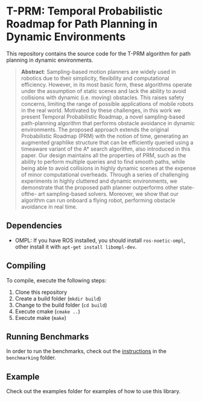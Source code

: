 # T-PRM: Temporal Probabilistic Roadmap for Path Planning in Dynamic Environments 
This repository contains the source code for the T-PRM algorithm for path planning in dynamic environments.

> **Abstract**: Sampling-based motion planners are widely used in robotics due to their simplicity, flexibility and computational efficiency. However, in its most basic form, these algorithms operate under the assumption of static scenes and lack the ability to avoid collisions with dynamic (i.e. moving) obstacles. This raises safety concerns, limiting the range of possible applications of mobile robots in the real world. Motivated by these challenges, in this work we present Temporal Probabilistic Roadmap, a novel sampling-based path-planning algorithm that performs obstacle avoidance in dynamic environments. The proposed approach extends the original Probabilistic Roadmap (PRM) with the notion of time, generating an augmented graphlike structure that can be efficiently queried using a timeaware variant of the A* search algorithm, also introduced in this paper. Our design maintains all the properties of PRM, such as the ability to perform multiple queries and to find smooth paths, while being able to avoid collisions in highly dynamic scenes at the expense of minor computational overheads. Through a series of challenging experiments in highly cluttered and dynamic environments, we demonstrate that the proposed path planner outperforms other state-ofthe- art sampling-based solvers. Moreover, we show that our algorithm can run onboard a flying robot, performing obstacle avoidance in real time.

## Dependencies
- OMPL: If you have ROS installed, you should install `ros-noetic-ompl`, other install it with `apt-get install libompl-dev`.

## Compiling
To compile, execute the following steps:
1) Clone this repository
2) Create a build folder (`mkdir build`)
3) Change to the build folder (`cd build`)
4) Execute cmake (`cmake ..`)
5) Execute make (`make`)

## Running Benchmarks
In order to run the benchmarks, check out the [instructions](benchmarking) in the `benchmarking` folder.

## Example
Check out the examples folder for examples of how to use this library.